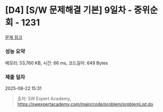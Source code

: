 # [D4] [S/W 문제해결 기본] 9일차 - 중위순회 - 1231 

[문제 링크](https://swexpertacademy.com/main/code/problem/problemDetail.do?contestProbId=AV140YnqAIECFAYD) 

### 성능 요약

메모리: 53,760 KB, 시간: 66 ms, 코드길이: 649 Bytes

### 제출 일자

2025-08-22 15:31



> 출처: SW Expert Academy, https://swexpertacademy.com/main/code/problem/problemList.do